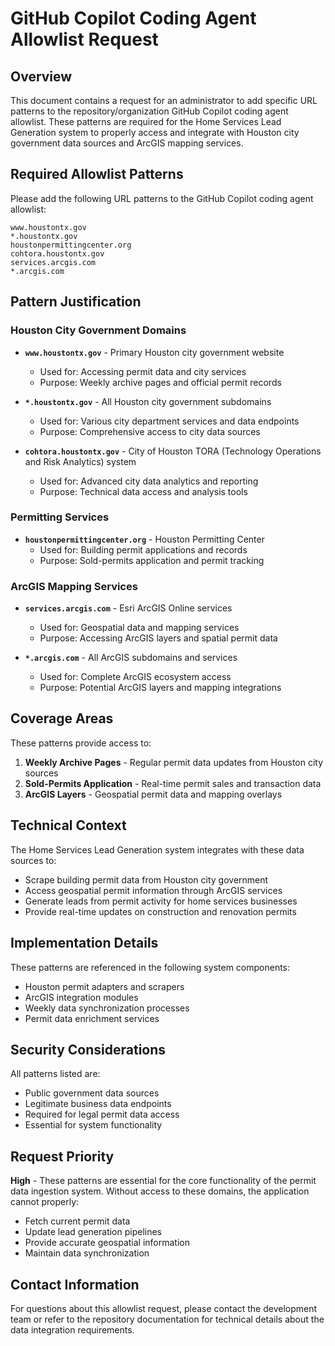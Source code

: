 # GitHub Copilot Coding Agent Allowlist Request

## Overview

This document contains a request for an administrator to add specific URL patterns to the repository/organization GitHub Copilot coding agent allowlist. These patterns are required for the Home Services Lead Generation system to properly access and integrate with Houston city government data sources and ArcGIS mapping services.

## Required Allowlist Patterns

Please add the following URL patterns to the GitHub Copilot coding agent allowlist:

```
www.houstontx.gov
*.houstontx.gov
houstonpermittingcenter.org
cohtora.houstontx.gov
services.arcgis.com
*.arcgis.com
```

## Pattern Justification

### Houston City Government Domains

- **`www.houstontx.gov`** - Primary Houston city government website
  - Used for: Accessing permit data and city services
  - Purpose: Weekly archive pages and official permit records

- **`*.houstontx.gov`** - All Houston city government subdomains
  - Used for: Various city department services and data endpoints
  - Purpose: Comprehensive access to city data sources

- **`cohtora.houstontx.gov`** - City of Houston TORA (Technology Operations and Risk Analytics) system
  - Used for: Advanced city data analytics and reporting
  - Purpose: Technical data access and analysis tools

### Permitting Services

- **`houstonpermittingcenter.org`** - Houston Permitting Center
  - Used for: Building permit applications and records
  - Purpose: Sold-permits application and permit tracking

### ArcGIS Mapping Services

- **`services.arcgis.com`** - Esri ArcGIS Online services
  - Used for: Geospatial data and mapping services
  - Purpose: Accessing ArcGIS layers and spatial permit data

- **`*.arcgis.com`** - All ArcGIS subdomains and services
  - Used for: Complete ArcGIS ecosystem access
  - Purpose: Potential ArcGIS layers and mapping integrations

## Coverage Areas

These patterns provide access to:

1. **Weekly Archive Pages** - Regular permit data updates from Houston city sources
2. **Sold-Permits Application** - Real-time permit sales and transaction data
3. **ArcGIS Layers** - Geospatial permit data and mapping overlays

## Technical Context

The Home Services Lead Generation system integrates with these data sources to:

- Scrape building permit data from Houston city government
- Access geospatial permit information through ArcGIS services
- Generate leads from permit activity for home services businesses
- Provide real-time updates on construction and renovation permits

## Implementation Details

These patterns are referenced in the following system components:

- Houston permit adapters and scrapers
- ArcGIS integration modules
- Weekly data synchronization processes
- Permit data enrichment services

## Security Considerations

All patterns listed are:

- Public government data sources
- Legitimate business data endpoints
- Required for legal permit data access
- Essential for system functionality

## Request Priority

**High** - These patterns are essential for the core functionality of the permit data ingestion system. Without access to these domains, the application cannot properly:

- Fetch current permit data
- Update lead generation pipelines
- Provide accurate geospatial information
- Maintain data synchronization

## Contact Information

For questions about this allowlist request, please contact the development team or refer to the repository documentation for technical details about the data integration requirements.
